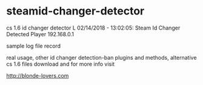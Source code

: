 # steamid-changer-detector
cs 1.6 id changer detector
L 02/14/2018 - 13:02:05: Steam Id Changer Detected Player 192.168.0.1

sample log file record

real usage, other id changer detection-ban plugins and methods, alternative cs 1.6 files download and for more info visit

http://blonde-lovers.com
